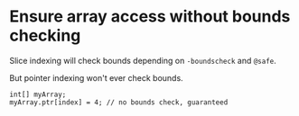 Ensure array access without bounds checking
===========================================

Slice indexing will check bounds depending on `-boundscheck` and `@safe`.

But pointer indexing won't ever check bounds.

    int[] myArray;
    myArray.ptr[index] = 4; // no bounds check, guaranteed


